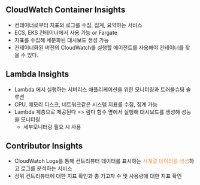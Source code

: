 
## CloudWatch Container Insights

- 컨테이너로부터 지표와 로그를 수집, 집계, 요약하는 서비스
- ECS, EKS 컨테이너에서 사용 가능 or Fargate
- 지표를 수집해 세분화된 대시보드 생성 가능
- 컨테이너화된 버전의 CloudWatch를 실행할 에이전트를 사용해야 컨테이너를 찾을 수 있다.

## Lambda Insights

- Lambda 에서 실행하는 서버리스 애플리케이션을 위한 모니터링과 트러블슈팅 솔루션
- CPU, 메모리 디스크, 네트워크같은 시스템 지표를 수집, 집계 가능
- Lambda 계층으로 제공된다 => 람다 함수 옆에서 실행해 대시보드를 생성해 성능을 모니터링
	- 세부모니터링 필요 시 사용


## Contributor Insights

- CloudWatch Logs를 통해 컨트리뷰터 데이터를 표시하는 <font color="#f79646">시계열 데이터를 생성</font>하고 로그를 분석하는 서비스
- 상위 컨트리뷰터에 대한 지표 확인과 총 기고자 수 및 사용량에 대한 지표 확인